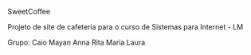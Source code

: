 SweetCoffee

Projeto de site de cafeteria para o curso de Sistemas para Internet - LM

Grupo:
Caio Mayan
Anna Rita
Maria Laura
